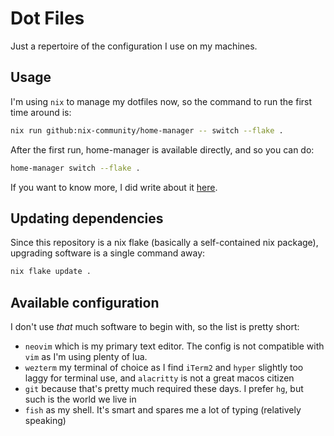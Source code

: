 # Dot Files

Just a repertoire of the configuration I use on my machines.

## Usage

I'm using `nix` to manage my dotfiles now, so the command to run the first time
around is:

```sh
nix run github:nix-community/home-manager -- switch --flake .
```

After the first run, home-manager is available directly, and so you can do:

```sh
home-manager switch --flake .
```

If you want to know more, I did write about it
[here](https://dev.to/synecdokey/nix-on-macos-2oj3).

## Updating dependencies

Since this repository is a nix flake (basically a self-contained nix package),
upgrading software is a single command away:

```sh
nix flake update .
```

## Available configuration

I don't use _that_ much software to begin with, so the list is pretty short:

- `neovim` which is my primary text editor. The config is not compatible with
  `vim` as I'm using plenty of lua.
- `wezterm` my terminal of choice as I find `iTerm2` and `hyper` slightly too
  laggy for terminal use, and `alacritty` is not a great macos citizen
- `git` because that's pretty much required these days. I prefer `hg`, but
  such is the world we live in
- `fish` as my shell. It's smart and spares me a lot of typing (relatively
  speaking)

